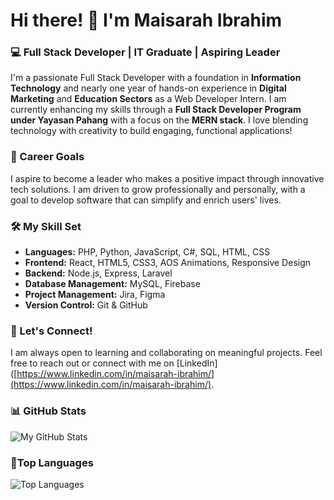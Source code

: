 # Hi there! 👋 I'm Maisarah Ibrahim 

### 💻 Full Stack Developer | IT Graduate | Aspiring Leader

I'm a passionate Full Stack Developer with a foundation in **Information Technology** and nearly one year of hands-on experience in **Digital Marketing** and **Education Sectors** as a Web Developer Intern. I am currently enhancing my skills through a **Full Stack Developer Program under Yayasan Pahang** with a focus on the **MERN stack**. I love blending technology with creativity to build engaging, functional applications!

### 🎯 Career Goals
I aspire to become a leader who makes a positive impact through innovative tech solutions. I am driven to grow professionally and personally, with a goal to develop software that can simplify and enrich users' lives.

### 🛠️ My Skill Set
- **Languages:** PHP, Python, JavaScript, C#, SQL, HTML, CSS
- **Frontend:** React, HTML5, CSS3, AOS Animations, Responsive Design
- **Backend:** Node.js, Express, Laravel
- **Database Management:** MySQL, Firebase
- **Project Management:** Jira, Figma
- **Version Control:** Git & GitHub

### 🚀 Let's Connect!
I am always open to learning and collaborating on meaningful projects. Feel free to reach out or connect with me on [LinkedIn]([https://www.linkedin.com/in/maisarah-ibrahim/](https://www.linkedin.com/in/maisarah-ibrahim/).

### 📊 GitHub Stats
![My GitHub Stats](https://github-readme-stats.vercel.app/api?username=maiisr4h11&show_icons=true&theme=tokyonight)

### 👾Top Languages
![Top Languages](https://github-readme-stats.vercel.app/api/top-langs/?username=maiisr4h11&layout=compact&theme=radical)
